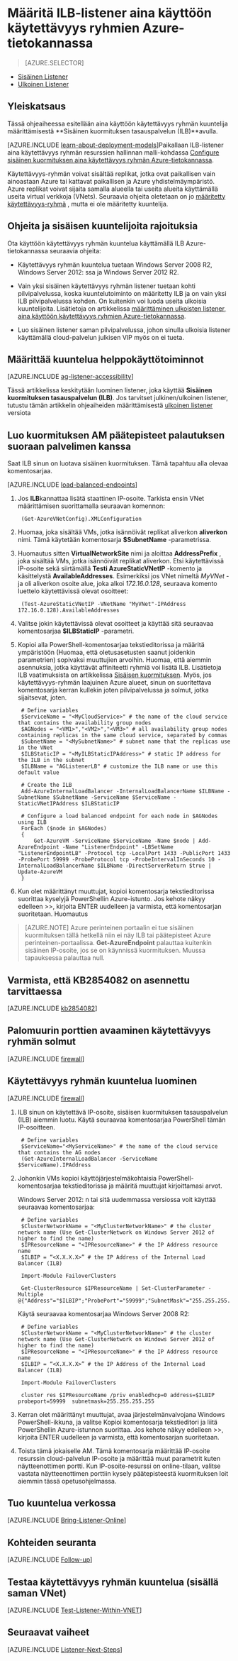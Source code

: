 <properties
    pageTitle="Määrittämistä ILB-Listener saat aina käytettävyys ryhmät | Microsoft Azure"
    description="Tässä opetusohjelmassa käytetään resursseja, jotka on luotu perinteinen käyttöönottomalli ja luo aina käyttöön käytettävyys ryhmän Listener Azure sisäinen kuormituksen tasauspalvelun (ILB) avulla."
    services="virtual-machines-windows"
    documentationCenter="na"
    authors="MikeRayMSFT"
    manager="jhubbard"
    editor=""
    tags="azure-service-management"/>
<tags
    ms.service="virtual-machines-windows"
    ms.devlang="na"
    ms.topic="article"
    ms.tgt_pltfrm="vm-windows-sql-server"
    ms.workload="infrastructure-services"
    ms.date="08/19/2016"
    ms.author="MikeRayMSFT" />

# <a name="configure-an-ilb-listener-for-always-on-availability-groups-in-azure"></a>Määritä ILB-listener aina käyttöön käytettävyys ryhmien Azure-tietokannassa

> [AZURE.SELECTOR]
- [Sisäinen Listener](virtual-machines-windows-classic-ps-sql-int-listener.md)
- [Ulkoinen Listener](virtual-machines-windows-classic-ps-sql-ext-listener.md)

## <a name="overview"></a>Yleiskatsaus

Tässä ohjeaiheessa esitellään aina käyttöön käytettävyys ryhmän kuuntelija määrittämisestä **Sisäinen kuormituksen tasauspalvelun (ILB)**avulla.

[AZURE.INCLUDE [learn-about-deployment-models](../../includes/learn-about-deployment-models-classic-include.md)]Paikallaan ILB-listener aina käytettävyys ryhmän resurssien hallinnan malli-kohdassa [Configure sisäinen kuormituksen aina käytettävyys ryhmän Azure-tietokannassa](virtual-machines-windows-portal-sql-alwayson-int-listener.md).


Käytettävyys-ryhmän voivat sisältää replikat, jotka ovat paikallisen vain ainoastaan Azure tai kattavat paikallisen ja Azure yhdistelmäympäristö. Azure replikat voivat sijaita samalla alueella tai useita alueita käyttämällä useita virtual verkkoja (VNets). Seuraavia ohjeita oletetaan on jo [määritetty käytettävyys-ryhmä](virtual-machines-windows-classic-portal-sql-alwayson-availability-groups.md) , mutta ei ole määritetty kuuntelija.

## <a name="guidelines-and-limitations-for-internal-listeners"></a>Ohjeita ja sisäisen kuuntelijoita rajoituksia
Ota käyttöön käytettävyys ryhmän kuuntelua käyttämällä ILB Azure-tietokannassa seuraavia ohjeita:

- Käytettävyys ryhmän kuuntelua tuetaan Windows Server 2008 R2, Windows Server 2012: ssa ja Windows Server 2012 R2.

- Vain yksi sisäinen käytettävyys ryhmän listener tuetaan kohti pilvipalvelussa, koska kuuntelutoiminto on määritetty ILB ja on vain yksi ILB pilvipalvelussa kohden. On kuitenkin voi luoda useita ulkoisia kuuntelijoita. Lisätietoja on artikkelissa [määrittäminen ulkoisten listener, aina käyttöön käytettävyys ryhmien Azure-tietokannassa](virtual-machines-windows-classic-ps-sql-ext-listener.md).

- Luo sisäinen listener saman pilvipalvelussa, johon sinulla ulkoisia listener käyttämällä cloud-palvelun julkisen VIP myös on ei tueta.

## <a name="determine-the-accessibility-of-the-listener"></a>Määrittää kuuntelua helppokäyttötoiminnot

[AZURE.INCLUDE [ag-listener-accessibility](../../includes/virtual-machines-ag-listener-determine-accessibility.md)]

Tässä artikkelissa keskitytään luominen listener, joka käyttää **Sisäinen kuormituksen tasauspalvelun (ILB)**. Jos tarvitset julkinen/ulkoinen listener, tutustu tämän artikkelin ohjeaiheiden määrittämisestä [ulkoinen listener](virtual-machines-windows-classic-ps-sql-ext-listener.md) versiota

## <a name="create-load-balanced-vm-endpoints-with-direct-server-return"></a>Luo kuormituksen AM päätepisteet palautuksen suoraan palvelimen kanssa

Saat ILB sinun on luotava sisäinen kuormituksen. Tämä tapahtuu alla olevaa komentosarjaa.

[AZURE.INCLUDE [load-balanced-endpoints](../../includes/virtual-machines-ag-listener-load-balanced-endpoints.md)]

1. Jos **ILB**kannattaa lisätä staattinen IP-osoite. Tarkista ensin VNet määrittämisen suorittamalla seuraavan komennon:

        (Get-AzureVNetConfig).XMLConfiguration

1. Huomaa, joka sisältää VMs, jotka isännöivät replikat aliverkon **aliverkon** nimi. Tämä käytetään komentosarja **$SubnetName** -parametrissa.

1. Huomautus sitten **VirtualNetworkSite** nimi ja aloittaa **AddressPrefix** , joka sisältää VMs, jotka isännöivät replikat aliverkon. Etsi käytettävissä IP-osoite sekä siirtämällä **Testi AzureStaticVNetIP** -komento ja käsittelystä **AvailableAddresses**. Esimerkiksi jos VNet nimeltä *MyVNet* - ja oli aliverkon osoite alue, joka alkoi *172.16.0.128*, seuraava komento luettelo käytettävissä olevat osoitteet:

        (Test-AzureStaticVNetIP -VNetName "MyVNet"-IPAddress 172.16.0.128).AvailableAddresses

1. Valitse jokin käytettävissä olevat osoitteet ja käyttää sitä seuraavaa komentosarjaa **$ILBStaticIP** -parametri.

3. Kopioi alla PowerShell-komentosarjaa tekstieditorissa ja määritä ympäristöön (Huomaa, että oletusasetusten saanut joidenkin parametrien) sopivaksi muuttujien arvoihin. Huomaa, että aiemmin asennuksia, jotka käyttävät affiniteetti ryhmiä voi lisätä ILB. Lisätietoja ILB vaatimuksista on artikkelissa [Sisäisen kuormituksen](../load-balancer/load-balancer-internal-overview.md). Myös, jos käytettävyys-ryhmän laajuinen Azure alueet, sinun on suoritettava komentosarja kerran kullekin joten pilvipalvelussa ja solmut, jotka sijaitsevat, joten.

        # Define variables
        $ServiceName = "<MyCloudService>" # the name of the cloud service that contains the availability group nodes
        $AGNodes = "<VM1>","<VM2>","<VM3>" # all availability group nodes containing replicas in the same cloud service, separated by commas
        $SubnetName = "<MySubnetName>" # subnet name that the replicas use in the VNet
        $ILBStaticIP = "<MyILBStaticIPAddress>" # static IP address for the ILB in the subnet
        $ILBName = "AGListenerLB" # customize the ILB name or use this default value

        # Create the ILB
        Add-AzureInternalLoadBalancer -InternalLoadBalancerName $ILBName -SubnetName $SubnetName -ServiceName $ServiceName -StaticVNetIPAddress $ILBStaticIP

        # Configure a load balanced endpoint for each node in $AGNodes using ILB
        ForEach ($node in $AGNodes)
        {
            Get-AzureVM -ServiceName $ServiceName -Name $node | Add-AzureEndpoint -Name "ListenerEndpoint" -LBSetName "ListenerEndpointLB" -Protocol tcp -LocalPort 1433 -PublicPort 1433 -ProbePort 59999 -ProbeProtocol tcp -ProbeIntervalInSeconds 10 -InternalLoadBalancerName $ILBName -DirectServerReturn $true | Update-AzureVM
        }

1. Kun olet määrittänyt muuttujat, kopioi komentosarja tekstieditorissa suorittaa kyselyjä PowerShellin Azure-istunto. Jos kehote näkyy edelleen >>, kirjoita ENTER uudelleen ja varmista, että komentosarjan suoritetaan. Huomautus

>[AZURE.NOTE] Azure perinteinen portaalin ei tue sisäinen kuormituksen tällä hetkellä niin ei näy ILB tai päätepisteet Azure perinteinen-portaalissa. **Get-AzureEndpoint** palauttaa kuitenkin sisäinen IP-osoite, jos se on käynnissä kuormituksen. Muussa tapauksessa palauttaa null.

## <a name="verify-that-kb2854082-is-installed-if-necessary"></a>Varmista, että KB2854082 on asennettu tarvittaessa

[AZURE.INCLUDE [kb2854082](../../includes/virtual-machines-ag-listener-kb2854082.md)]

## <a name="open-the-firewall-ports-in-availability-group-nodes"></a>Palomuurin porttien avaaminen käytettävyys ryhmän solmut

[AZURE.INCLUDE [firewall](../../includes/virtual-machines-ag-listener-open-firewall.md)]

## <a name="create-the-availability-group-listener"></a>Käytettävyys ryhmän kuuntelua luominen

[AZURE.INCLUDE [firewall](../../includes/virtual-machines-ag-listener-create-listener.md)]

1. ILB sinun on käytettävä IP-osoite, sisäisen kuormituksen tasauspalvelun (ILB) aiemmin luotu. Käytä seuraavaa komentosarjaa PowerShell tämän IP-osoitteen.

        # Define variables
        $ServiceName="<MyServiceName>" # the name of the cloud service that contains the AG nodes
        (Get-AzureInternalLoadBalancer -ServiceName $ServiceName).IPAddress

1. Johonkin VMs kopioi käyttöjärjestelmäkohtaisia PowerShell-komentosarjaa tekstieditorissa ja määritä muuttujat kirjoittamasi arvot.

    Windows Server 2012: n tai sitä uudemmassa versiossa voit käyttää seuraavaa komentosarjaa:

        # Define variables
        $ClusterNetworkName = "<MyClusterNetworkName>" # the cluster network name (Use Get-ClusterNetwork on Windows Server 2012 of higher to find the name)
        $IPResourceName = "<IPResourceName>" # the IP Address resource name
        $ILBIP = “<X.X.X.X>” # the IP Address of the Internal Load Balancer (ILB)

        Import-Module FailoverClusters

        Get-ClusterResource $IPResourceName | Set-ClusterParameter -Multiple @{"Address"="$ILBIP";"ProbePort"="59999";"SubnetMask"="255.255.255.255";"Network"="$ClusterNetworkName";"EnableDhcp"=0}
        
    Käytä seuraavaa komentosarjaa Windows Server 2008 R2:

        # Define variables
        $ClusterNetworkName = "<MyClusterNetworkName>" # the cluster network name (Use Get-ClusterNetwork on Windows Server 2012 of higher to find the name)
        $IPResourceName = "<IPResourceName>" # the IP Address resource name
        $ILBIP = “<X.X.X.X>” # the IP Address of the Internal Load Balancer (ILB)

        Import-Module FailoverClusters

        cluster res $IPResourceName /priv enabledhcp=0 address=$ILBIP probeport=59999  subnetmask=255.255.255.255
    

1. Kerran olet määrittänyt muuttujat, avaa järjestelmänvalvojana Windows PowerShell-ikkuna, ja valitse Kopioi komentosarja tekstieditori ja liitä PowerShellin Azure-istunnon suorittaa. Jos kehote näkyy edelleen >>, kirjoita ENTER uudelleen ja varmista, että komentosarjan suoritetaan.

2. Toista tämä jokaiselle AM. Tämä komentosarja määrittää IP-osoite resurssin cloud-palvelun IP-osoite ja määrittää muut parametrit kuten näytteenottimen portti. Kun IP-osoite-resurssi on online-tilaan, valitse vastata näytteenottimen porttiin kysely päätepisteestä kuormituksen loit aiemmin tässä opetusohjelmassa.

## <a name="bring-the-listener-online"></a>Tuo kuuntelua verkossa

[AZURE.INCLUDE [Bring-Listener-Online](../../includes/virtual-machines-ag-listener-bring-online.md)]

## <a name="follow-up-items"></a>Kohteiden seuranta

[AZURE.INCLUDE [Follow-up](../../includes/virtual-machines-ag-listener-follow-up.md)]

## <a name="test-the-availability-group-listener-within-the-same-vnet"></a>Testaa käytettävyys ryhmän kuuntelua (sisällä saman VNet)

[AZURE.INCLUDE [Test-Listener-Within-VNET](../../includes/virtual-machines-ag-listener-test.md)]

## <a name="next-steps"></a>Seuraavat vaiheet

[AZURE.INCLUDE [Listener-Next-Steps](../../includes/virtual-machines-ag-listener-next-steps.md)]
